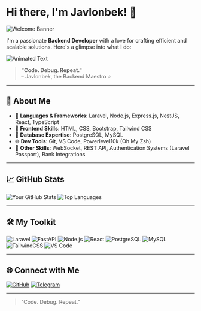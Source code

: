 # Hi there, I'm Javlonbek! 👋

![Welcome Banner](https://media.giphy.com/media/3o7btVG1Gk1VxjyjHY/giphy.gif)

I'm a passionate **Backend Developer** with a love for crafting efficient and scalable solutions. Here's a glimpse into what I do:

![Animated Text](https://media.giphy.com/media/3o7btVG1Gk1VxjyjHY/giphy.gif)
> **"Code. Debug. Repeat."**  
> – Javlonbek, the Backend Maestro 🎶

---

## 🚀 About Me
- 🔧 **Languages & Frameworks**: Laravel, Node.js, Express.js, NestJS, React, TypeScript
- 🎨 **Frontend Skills**: HTML, CSS, Bootstrap, Tailwind CSS
- 💾 **Database Expertise**: PostgreSQL, MySQL
- 🌐 **Dev Tools**: Git, VS Code, Powerlevel10k (Oh My Zsh)
- 🔗 **Other Skills**: WebSocket, REST API, Authentication Systems (Laravel Passport), Bank Integrations

---

## 📈 GitHub Stats

![Your GitHub Stats](https://github-readme-stats.vercel.app/api?username=javlonbek16&show_icons=true&theme=radical)
![Top Languages](https://github-readme-stats.vercel.app/api/top-langs/?username=javlonbek16&layout=compact&theme=radical)

---

## 🛠️ My Toolkit

![Laravel](https://img.shields.io/badge/Laravel-%23FF2D20.svg?style=for-the-badge&logo=laravel&logoColor=white)
![FastAPI](https://img.shields.io/badge/FastAPI-005571?style=for-the-badge&logo=fastapi)
![Node.js](https://img.shields.io/badge/Node.js-43853D?style=for-the-badge&logo=node.js&logoColor=white)
![React](https://img.shields.io/badge/React-%2320232a.svg?style=for-the-badge&logo=react&logoColor=%2361DAFB)
![PostgreSQL](https://img.shields.io/badge/PostgreSQL-316192?style=for-the-badge&logo=postgresql&logoColor=white)
![MySQL](https://img.shields.io/badge/MySQL-%2300f.svg?style=for-the-badge&logo=mysql&logoColor=white)
![TailwindCSS](https://img.shields.io/badge/TailwindCSS-%2338B2AC.svg?style=for-the-badge&logo=tailwind-css&logoColor=white)
![VS Code](https://img.shields.io/badge/VS%20Code-0078D4?style=for-the-badge&logo=visual-studio-code&logoColor=white)


---
## 🌐 Connect with Me

[![GitHub](https://img.shields.io/badge/GitHub-%23121011.svg?style=for-the-badge&logo=github&logoColor=white)](https://github.com/javlonbek16)
[![Telegram](https://img.shields.io/badge/Telegram-2CA5E0?style=for-the-badge&logo=telegram&logoColor=white)](https://t.me/nematov_javlon)

---

> "Code. Debug. Repeat."
